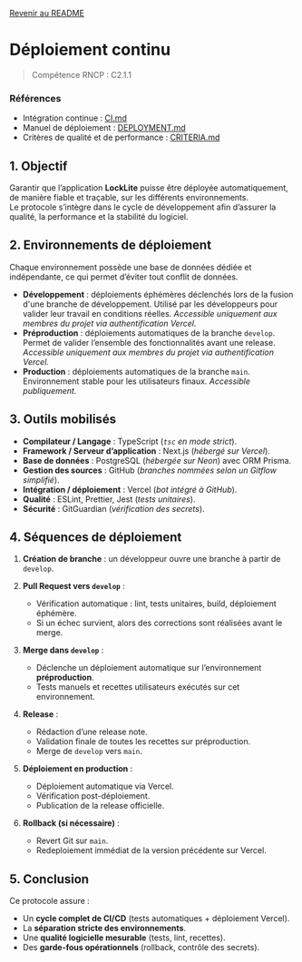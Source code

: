 [Revenir au README](README.md)

# Déploiement continu

> Compétence RNCP : C2.1.1

### Références

- Intégration continue : [CI.md](CI.md)
- Manuel de déploiement : [DEPLOYMENT.md](DEPLOYMENT.md)
- Critères de qualité et de performance : [CRITERIA.md](CRITERIA.md)

## 1. Objectif

Garantir que l’application **LockLite** puisse être déployée automatiquement, de manière fiable et traçable, sur les
différents environnements.  
Le protocole s’intègre dans le cycle de développement afin d’assurer la qualité, la performance et la stabilité du
logiciel.

## 2. Environnements de déploiement

Chaque environnement possède une base de données dédiée et indépendante, ce qui permet d’éviter tout conflit de données.

- **Développement** : déploiements éphémères déclenchés lors de la fusion d'une branche de développement. Utilisé par les développeurs pour
  valider leur travail en conditions réelles. _Accessible uniquement aux membres du projet via authentification Vercel._
- **Préproduction** : déploiements automatiques de la branche `develop`. Permet de valider l’ensemble des
  fonctionnalités avant une release. _Accessible uniquement aux membres du projet via authentification Vercel._
- **Production** : déploiements automatiques de la branche `main`. Environnement stable pour
  les utilisateurs finaux. _Accessible publiquement._

## 3. Outils mobilisés

- **Compilateur / Langage** : TypeScript (_`tsc` en mode strict_).
- **Framework / Serveur d’application** : Next.js (_hébergé sur Vercel_).
- **Base de données** : PostgreSQL (_hébergée sur Neon_) avec ORM Prisma.
- **Gestion des sources** : GitHub (_branches nommées selon un Gitflow simplifié_).
- **Intégration / déploiement** : Vercel (_bot intégré à GitHub_).
- **Qualité** : ESLint, Prettier, Jest (_tests unitaires_).
- **Sécurité** : GitGuardian (_vérification des secrets_).

## 4. Séquences de déploiement

1. **Création de branche** : un développeur ouvre une branche à partir de `develop`.
2. **Pull Request vers `develop`** :
   - Vérification automatique : lint, tests unitaires, build, déploiement éphémère.
   - Si un échec survient, alors des corrections sont réalisées avant le merge.

3. **Merge dans `develop`** :
   - Déclenche un déploiement automatique sur l’environnement **préproduction**.
   - Tests manuels et recettes utilisateurs exécutés sur cet environnement.

4. **Release** :
   - Rédaction d’une release note.
   - Validation finale de toutes les recettes sur préproduction.
   - Merge de `develop` vers `main`.

5. **Déploiement en production** :
   - Déploiement automatique via Vercel.
   - Vérification post-déploiement.
   - Publication de la release officielle.

6. **Rollback (si nécessaire)** :
   - Revert Git sur `main`.
   - Redeploiement immédiat de la version précédente sur Vercel.

## 5. Conclusion

Ce protocole assure :

- Un **cycle complet de CI/CD** (tests automatiques + déploiement Vercel).
- La **séparation stricte des environnements**.
- Une **qualité logicielle mesurable** (tests, lint, recettes).
- Des **garde-fous opérationnels** (rollback, contrôle des secrets).
